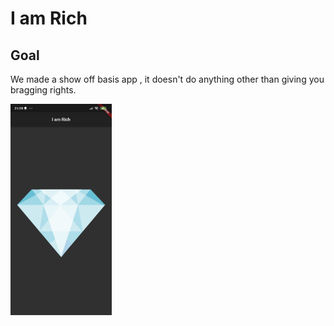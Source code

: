 # I am Rich

## Goal

We made a show off basis app , it doesn't do anything other than giving you bragging rights.

<img src="./iamrich.jpg" alt="Finished App" style="zoom:33%;" />

